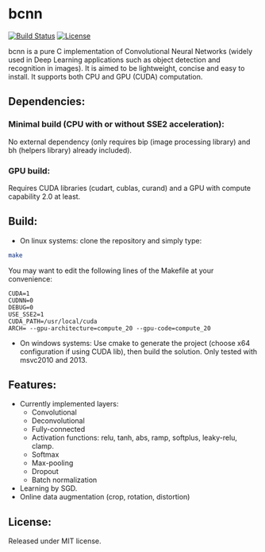 # bcnn

[![Build Status](https://travis-ci.org/jnbraun/bcnn.svg?branch=master)](https://travis-ci.org/jnbraun/bcnn/)
[![License](https://img.shields.io/badge/license-MIT-blue.svg)](LICENSE)

bcnn is a pure C implementation of Convolutional Neural Networks (widely used in Deep Learning applications such as object detection and recognition in images).
It is aimed to be lightweight, concise and easy to install.
It supports both CPU and GPU (CUDA) computation.

## Dependencies:
### Minimal build (CPU with or without SSE2 acceleration):
No external dependency (only requires bip (image processing library) and bh (helpers library) already included).

### GPU build: 
Requires CUDA libraries (cudart, cublas, curand) and a GPU with compute capability 2.0 at least.

## Build:
- On linux systems: clone the repository and simply type: 
```bash
make
```
You may want to edit the following lines of the Makefile at your convenience:
```
CUDA=1
CUDNN=0
DEBUG=0
USE_SSE2=1
CUDA_PATH=/usr/local/cuda
ARCH= --gpu-architecture=compute_20 --gpu-code=compute_20
```

- On windows systems: Use cmake to generate the project (choose x64 configuration if using CUDA lib), then build the solution.
Only tested with msvc2010 and 2013.

## Features:

* Currently implemented layers: 
	- Convolutional
	- Deconvolutional
	- Fully-connected
	- Activation functions: relu, tanh, abs, ramp, softplus, leaky-relu, clamp.
	- Softmax
	- Max-pooling
	- Dropout
	- Batch normalization
* Learning by SGD.
* Online data augmentation (crop, rotation, distortion)

## License:

Released under MIT license.
